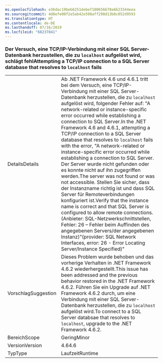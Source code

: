 ```yaml
---
ms.openlocfilehash: e36dac19beb6251debef100656670a6623344eea
ms.sourcegitcommit: 4d8efe00f2e5ab42e598aff298d13b8c052d9593
ms.translationtype: HT
ms.contentlocale: de-DE
ms.lasthandoff: 07/16/2019
ms.locfileid: "68237841"
---
```

### <a name="attempting-a-tcpip-connection-to-a-sql-server-database-that-resolves-to-localhost-fails"></a><span data-ttu-id="41d7f-101">Der Versuch, eine TCP/IP-Verbindung mit einer SQL Server-Datenbank herzustellen, die zu `localhost` aufgelöst wird, schlägt fehl</span><span class="sxs-lookup"><span data-stu-id="41d7f-101">Attempting a TCP/IP connection to a SQL Server database that resolves to `localhost` fails</span></span>

|   |   |
|---|---|
|<span data-ttu-id="41d7f-102">Details</span><span class="sxs-lookup"><span data-stu-id="41d7f-102">Details</span></span>|<span data-ttu-id="41d7f-103">Ab .NET Framework 4.6 und 4.6.1 tritt bei dem Versuch, eine TCP/IP-Verbindung mit einer SQL Server-Datenbank herzustellen, die zu <code>localhost</code> aufgelöst wird, folgender Fehler auf: &quot;A network-related or instance-specific error occurred while establishing a connection to SQL Server.</span><span class="sxs-lookup"><span data-stu-id="41d7f-103">In the .NET Framework 4.6 and 4.6.1, attempting a TCP/IP connection to a SQL Server database that resolves to <code>localhost</code> fails with the error, &quot;A network-related or instance-specific error occurred while establishing a connection to SQL Server.</span></span> <span data-ttu-id="41d7f-104">Der Server wurde nicht gefunden oder es konnte nicht auf ihn zugegriffen werden.</span><span class="sxs-lookup"><span data-stu-id="41d7f-104">The server was not found or was not accessible.</span></span> <span data-ttu-id="41d7f-105">Stellen Sie sicher, dass der Instanzname richtig ist und dass SQL Server für Remoteverbindungen konfiguriert ist.</span><span class="sxs-lookup"><span data-stu-id="41d7f-105">Verify that the instance name is correct and that SQL Server is configured to allow remote connections.</span></span> <span data-ttu-id="41d7f-106">(Anbieter: SQL-Netzwerkschnittstellen, Fehler: 26 – Fehler beim Auffinden des angegebenen Servers/der angegebenen Instanz)&quot;</span><span class="sxs-lookup"><span data-stu-id="41d7f-106">(provider: SQL Network Interfaces, error: 26 - Error Locating Server/Instance Specified)&quot;</span></span>|
|<span data-ttu-id="41d7f-107">Vorschlag</span><span class="sxs-lookup"><span data-stu-id="41d7f-107">Suggestion</span></span>|<span data-ttu-id="41d7f-108">Dieses Problem wurde behoben und das vorherige Verhalten in .NET Framework 4.6.2 wiederhergestellt.</span><span class="sxs-lookup"><span data-stu-id="41d7f-108">This issue has been addressed and the previous behavior restored in the .NET Framework 4.6.2.</span></span> <span data-ttu-id="41d7f-109">Führen Sie ein Upgrade auf .NET Framework 4.6.2 durch, um eine Verbindung mit einer SQL Server-Datenbank herzustellen, die zu <code>localhost</code> aufgelöst wird.</span><span class="sxs-lookup"><span data-stu-id="41d7f-109">To connect to a SQL Server databsae that resolves to <code>localhost</code>, upgrade to the .NET Framework 4.6.2.</span></span>|
|<span data-ttu-id="41d7f-110">Bereich</span><span class="sxs-lookup"><span data-stu-id="41d7f-110">Scope</span></span>|<span data-ttu-id="41d7f-111">Gering</span><span class="sxs-lookup"><span data-stu-id="41d7f-111">Minor</span></span>|
|<span data-ttu-id="41d7f-112">Version</span><span class="sxs-lookup"><span data-stu-id="41d7f-112">Version</span></span>|<span data-ttu-id="41d7f-113">4.6</span><span class="sxs-lookup"><span data-stu-id="41d7f-113">4.6</span></span>|
|<span data-ttu-id="41d7f-114">Typ</span><span class="sxs-lookup"><span data-stu-id="41d7f-114">Type</span></span>|<span data-ttu-id="41d7f-115">Laufzeit</span><span class="sxs-lookup"><span data-stu-id="41d7f-115">Runtime</span></span>|
